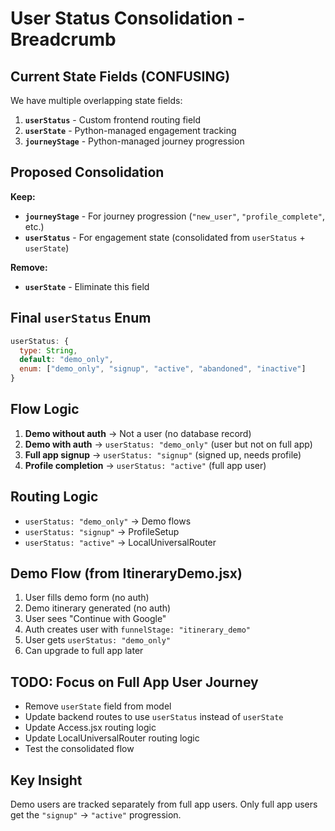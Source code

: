 # User Status Consolidation - Breadcrumb

## Current State Fields (CONFUSING)
We have multiple overlapping state fields:
1. **`userStatus`** - Custom frontend routing field
2. **`userState`** - Python-managed engagement tracking  
3. **`journeyStage`** - Python-managed journey progression

## Proposed Consolidation
**Keep:**
- **`journeyStage`** - For journey progression (`"new_user"`, `"profile_complete"`, etc.)
- **`userStatus`** - For engagement state (consolidated from `userStatus` + `userState`)

**Remove:**
- **`userState`** - Eliminate this field

## Final `userStatus` Enum
```javascript
userStatus: { 
  type: String, 
  default: "demo_only", 
  enum: ["demo_only", "signup", "active", "abandoned", "inactive"] 
}
```

## Flow Logic
1. **Demo without auth** → Not a user (no database record)
2. **Demo with auth** → `userStatus: "demo_only"` (user but not on full app)
3. **Full app signup** → `userStatus: "signup"` (signed up, needs profile)
4. **Profile completion** → `userStatus: "active"` (full app user)

## Routing Logic
- `userStatus: "demo_only"` → Demo flows
- `userStatus: "signup"` → ProfileSetup  
- `userStatus: "active"` → LocalUniversalRouter

## Demo Flow (from ItineraryDemo.jsx)
1. User fills demo form (no auth)
2. Demo itinerary generated (no auth)
3. User sees "Continue with Google" 
4. Auth creates user with `funnelStage: "itinerary_demo"`
5. User gets `userStatus: "demo_only"`
6. Can upgrade to full app later

## TODO: Focus on Full App User Journey
- Remove `userState` field from model
- Update backend routes to use `userStatus` instead of `userState`
- Update Access.jsx routing logic
- Update LocalUniversalRouter routing logic
- Test the consolidated flow

## Key Insight
Demo users are tracked separately from full app users. Only full app users get the `"signup"` → `"active"` progression.
